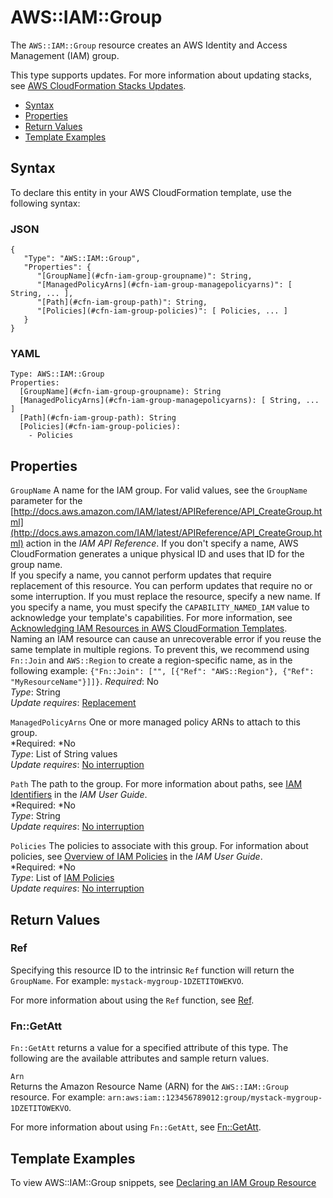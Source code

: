 # AWS::IAM::Group<a name="aws-properties-iam-group"></a>

The `AWS::IAM::Group` resource creates an AWS Identity and Access Management \(IAM\) group\.

This type supports updates\. For more information about updating stacks, see [AWS CloudFormation Stacks Updates](using-cfn-updating-stacks.md)\.


+ [Syntax](#aws-resource-iam-group-syntax)
+ [Properties](#aws-properties-iam-group-prop)
+ [Return Values](#aws-properties-iam-group-ref)
+ [Template Examples](#w3ab2c21c10d702c15)

## Syntax<a name="aws-resource-iam-group-syntax"></a>

To declare this entity in your AWS CloudFormation template, use the following syntax:

### JSON<a name="aws-resource-iam-group-syntax.json"></a>

```
{
   "Type": "AWS::IAM::Group",
   "Properties": {
      "[GroupName](#cfn-iam-group-groupname)": String,
      "[ManagedPolicyArns](#cfn-iam-group-managepolicyarns)": [ String, ... ],
      "[Path](#cfn-iam-group-path)": String,
      "[Policies](#cfn-iam-group-policies)": [ Policies, ... ]
   }
}
```

### YAML<a name="aws-resource-iam-group-syntax.yaml"></a>

```
Type: AWS::IAM::Group
Properties:
  [GroupName](#cfn-iam-group-groupname): String
  [ManagedPolicyArns](#cfn-iam-group-managepolicyarns): [ String, ... ]
  [Path](#cfn-iam-group-path): String
  [Policies](#cfn-iam-group-policies):
    - Policies
```

## Properties<a name="aws-properties-iam-group-prop"></a>

`GroupName`  <a name="cfn-iam-group-groupname"></a>
A name for the IAM group\. For valid values, see the `GroupName` parameter for the [http://docs.aws.amazon.com/IAM/latest/APIReference/API_CreateGroup.html](http://docs.aws.amazon.com/IAM/latest/APIReference/API_CreateGroup.html) action in the *IAM API Reference*\. If you don't specify a name, AWS CloudFormation generates a unique physical ID and uses that ID for the group name\.  
If you specify a name, you cannot perform updates that require replacement of this resource\. You can perform updates that require no or some interruption\. If you must replace the resource, specify a new name\.
If you specify a name, you must specify the `CAPABILITY_NAMED_IAM` value to acknowledge your template's capabilities\. For more information, see [Acknowledging IAM Resources in AWS CloudFormation Templates](using-iam-template.md#using-iam-capabilities)\.   
Naming an IAM resource can cause an unrecoverable error if you reuse the same template in multiple regions\. To prevent this, we recommend using `Fn::Join` and `AWS::Region` to create a region\-specific name, as in the following example: `{"Fn::Join": ["", [{"Ref": "AWS::Region"}, {"Ref": "MyResourceName"}]]}`\.
*Required*: No  
*Type*: String  
*Update requires*: [Replacement](using-cfn-updating-stacks-update-behaviors.md#update-replacement)

`ManagedPolicyArns`  <a name="cfn-iam-group-managepolicyarns"></a>
One or more managed policy ARNs to attach to this group\.  
*Required: *No  
*Type*: List of String values  
*Update requires*: [No interruption](using-cfn-updating-stacks-update-behaviors.md#update-no-interrupt)

`Path`  <a name="cfn-iam-group-path"></a>
The path to the group\. For more information about paths, see [IAM Identifiers](http://docs.aws.amazon.com/IAM/latest/UserGuide/index.html?Using_Identifiers.html) in the *IAM User Guide*\.  
*Required: *No  
*Type*: String  
*Update requires*: [No interruption](using-cfn-updating-stacks-update-behaviors.md#update-no-interrupt)

`Policies`  <a name="cfn-iam-group-policies"></a>
The policies to associate with this group\. For information about policies, see [Overview of IAM Policies](http://docs.aws.amazon.com/IAM/latest/UserGuide/index.html?PoliciesOverview.html) in the *IAM User Guide*\.  
*Required: *No  
*Type*: List of [IAM Policies](aws-properties-iam-policy.md)  
*Update requires*: [No interruption](using-cfn-updating-stacks-update-behaviors.md#update-no-interrupt)

## Return Values<a name="aws-properties-iam-group-ref"></a>

### Ref<a name="w3ab2c21c10d702c13b2"></a>

Specifying this resource ID to the intrinsic `Ref` function will return the `GroupName`\. For example: `mystack-mygroup-1DZETITOWEKVO`\.

For more information about using the `Ref` function, see [Ref](intrinsic-function-reference-ref.md)\.

### Fn::GetAtt<a name="w3ab2c21c10d702c13b4"></a>

`Fn::GetAtt` returns a value for a specified attribute of this type\. The following are the available attributes and sample return values\.

`Arn`  
Returns the Amazon Resource Name \(ARN\) for the `AWS::IAM::Group` resource\. For example: `arn:aws:iam::123456789012:group/mystack-mygroup-1DZETITOWEKVO`\.

For more information about using `Fn::GetAtt`, see [Fn::GetAtt](intrinsic-function-reference-getatt.md)\.

## Template Examples<a name="w3ab2c21c10d702c15"></a>

To view AWS::IAM::Group snippets, see [Declaring an IAM Group Resource](quickref-iam.md#scenario-iam-group)